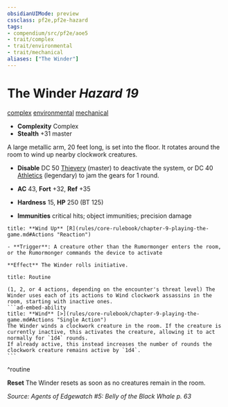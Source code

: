 ```yaml
---
obsidianUIMode: preview
cssclass: pf2e,pf2e-hazard
tags:
- compendium/src/pf2e/aoe5
- trait/complex
- trait/environmental
- trait/mechanical
aliases: ["The Winder"]
---
```

# The Winder *Hazard 19*  
[complex](complex.md "Complex Hazard Trait")  [environmental](environmental.md "Environmental Hazard Trait")  [mechanical](mechanical.md "Mechanical Hazard Trait")  

- **Complexity** Complex
- **Stealth** +31 master  

A large metallic arm, 20 feet long, is set into the floor. It rotates around the room to wind up nearby clockwork creatures.

- **Disable** DC 50 [Thievery](skills.md#Thievery) (master) to deactivate the system, or DC 40 [Athletics](skills.md#Athletics) (legendary) to jam the gears for 1 round.  

- **AC** 43, **Fort** +32, **Ref** +35
- **Hardness** 15, **HP** 250 (BT 125)
- **Immunities** critical hits; object immunities; precision damage

```ad-embed-ability
title: **Wind Up** [R](rules/core-rulebook/chapter-9-playing-the-game.md#Actions "Reaction")

- **Trigger**: A creature other than the Rumormonger enters the room, or the Rumormonger commands the device to activate

**Effect** The Winder rolls initiative.
```

````ad-pf2-summary
title: Routine

(1, 2, or 4 actions, depending on the encounter's threat level) The Winder uses each of its actions to Wind clockwork assassins in the room, starting with inactive ones.
```ad-embed-ability
title: **Wind** [>](rules/core-rulebook/chapter-9-playing-the-game.md#Actions "Single Action")
The Winder winds a clockwork creature in the room. If the creature is currently inactive, this activates the creature, allowing it to act normally for `1d4` rounds.
If already active, this instead increases the number of rounds the clockwork creature remains active by `1d4`.
```
````
^routine

**Reset** The Winder resets as soon as no creatures remain in the room.  

*Source: Agents of Edgewatch #5: Belly of the Black Whale p. 63*